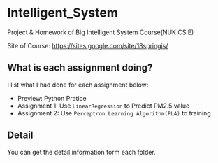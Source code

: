 # Intelligent_System
Project & Homework of Big Intelligent System Course(NUK CSIE)

Site of Course: https://sites.google.com/site/18springis/

## What is each assignment doing?
I list what I had done for each assignment below:
- Preview: Python Pratice
- Assignment 1: Use `LinearRegression` to Predict PM2.5 value
- Assignment 2: Use `Perceptron Learning Algorithm(PLA)` to training 

## Detail
You can get the detail information form each folder.

